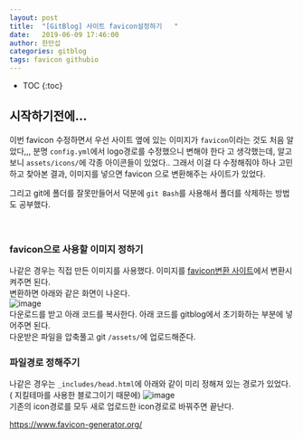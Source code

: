 ```yaml
---
layout: post
title:  "[GitBlog] 사이트 favicon설정하기   "
date:   2019-06-09 17:46:00
author: 한만섭
categories: gitblog
tags: favicon githubio
---
```


* TOC
{:toc}
## 시작하기전에... 
이번 favicon 수정하면서 우선 사이트 옆에 있는 이미지가 `favicon`이라는 것도 처음 알았다,,, 분명 `config.yml`에서 logo경로를 수정했으니 변해야 한다
고 생각했는데, 알고보니 `assets/icons/`에 각종 아이콘들이 있었다.. 그래서 이걸 다 수정해줘야 하나 고민하고 찾아본 결과, 이미지를 넣으면 favicon
으로 변환해주는 사이트가 있었다.  

그리고 git에 폴더를 잘못만들어서 덕분에 `git Bash`를 사용해서 폴더를 삭제하는 방법도 공부했다.  


　  

### favicon으로 사용할 이미지 정하기  
나같은 경우는 직접 만든 이미지를 사용했다. 이미지를 [favicon변환 사이트](https://www.favicon-generator.org/)에서 변환시켜주면 된다.  
변환하면 아래와 같은 화면이 나온다.  
![image](https://user-images.githubusercontent.com/46010705/59157045-43b84280-8adf-11e9-831c-296848cb0667.png)  
다운로드를 받고 아래 코드를 복사한다. 아래 코드를 gitblog에서 초기화하는 부분에 넣어주면 된다.  
다운받은 파일을 압축풀고 git `/assets/`에 업로드해준다.  



<script async src="https://pagead2.googlesyndication.com/pagead/js/adsbygoogle.js"></script>
<ins class="adsbygoogle"
     style="display:block; text-align:center;"
     data-ad-layout="in-article"
     data-ad-format="fluid"
     data-ad-client="ca-pub-4877378276818686"
     data-ad-slot="4307878116"></ins>
<script>
     (adsbygoogle = window.adsbygoogle || []).push({});
</script>





### 파일경로 정해주기  

나같은 경우는 `_includes/head.html`에 아래와 같이 미리 정해져 있는 경로가 있었다. ( 지킬테마를 사용한 블로그이기 때문에)
![image](https://user-images.githubusercontent.com/46010705/59157076-a8739d00-8adf-11e9-89a0-58fb5a784a69.png)  
기존의 icon경로를 모두 새로 업로드한 icon경로로 바꿔주면 끝난다.  




https://www.favicon-generator.org/
